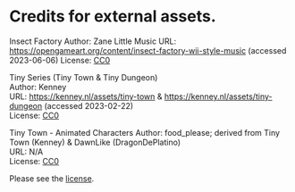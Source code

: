 # Credits for external assets. 

Insect Factory
Author: Zane Little Music
URL: https://opengameart.org/content/insect-factory-wii-style-music (accessed 2023-06-06)
License: [CC0](https://creativecommons.org/publicdomain/zero/1.0/) 

Tiny Series (Tiny Town & Tiny Dungeon)  
Author: Kenney  
URL: https://kenney.nl/assets/tiny-town & https://kenney.nl/assets/tiny-dungeon (accessed 2023-02-22)  
License: [CC0](https://creativecommons.org/publicdomain/zero/1.0/)  
  
Tiny Town - Animated Characters
Author: food_please; derived from Tiny Town (Kenney) & DawnLike (DragonDePlatino)  
URL: N/A  
License: [CC0](https://creativecommons.org/publicdomain/zero/1.0/)  
  
Please see the [license](LICENSE).
